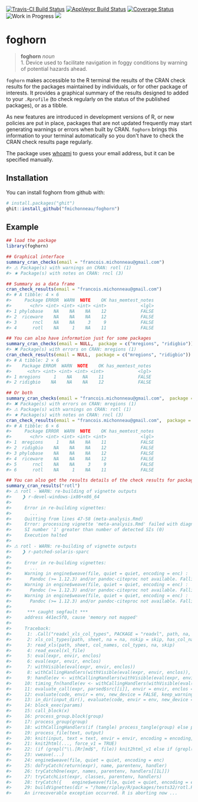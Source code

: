 
<!-- README.md is generated from README.Rmd. Please edit that file -->
[![Travis-CI Build Status](https://travis-ci.org/fmichonneau/foghorn.svg?branch=master)](https://travis-ci.org/fmichonneau/foghorn) [![AppVeyor Build Status](https://ci.appveyor.com/api/projects/status/github/fmichonneau/foghorn?branch=master&svg=true)](https://ci.appveyor.com/project/fmichonneau/foghorn) [![Coverage Status](https://img.shields.io/codecov/c/github/fmichonneau/foghorn/master.svg)](https://codecov.io/github/fmichonneau/foghorn?branch=master) ![Work in Progress](https://img.shields.io/badge/status-work%20in%20progress-yellow.svg) [![](http://www.r-pkg.org/badges/version/foghorn)](http://www.r-pkg.org/pkg/foghorn)

foghorn
=======

> **foghorn** *noun* <br> 1. Device used to facilitate navigation in foggy conditions by warning of potential hazards ahead.

`foghorn` makes accessible to the R terminal the results of the CRAN check results for the packages maintained by individuals, or for other package of interests. It provides a graphical summary of the results designed to added to your `.Rprofile` (to check regularly on the status of the published packages), or as a tibble.

As new features are introduced in development versions of R, or new policies are put in place, packages that are not updated frequently may start generating warnings or errors when built by CRAN. `foghorn` brings this information to your terminal automatically so you don't have to check the CRAN check results page regularly.

The package uses [whoami](https://cran.r-project.org/package=whoami) to guess your email address, but it can be specified manually.

Installation
------------

You can install foghorn from github with:

``` r
# install.packages("ghit")
ghit::install_github("fmichonneau/foghorn")
```

Example
-------

``` r
## load the package
library(foghorn)

## Graphical interface
summary_cran_checks(email = "francois.michonneau@gmail.com")
#> ⚠ Package(s) with warnings on CRAN: rotl (1)
#> ★ Package(s) with notes on CRAN: rncl (3)

## Summary as a data frame
cran_check_results(email = "francois.michonneau@gmail.com")
#> # A tibble: 4 × 6
#>     Package ERROR  WARN  NOTE    OK has_memtest_notes
#>       <chr> <int> <int> <int> <int>             <lgl>
#> 1 phylobase    NA    NA    NA    12             FALSE
#> 2  riceware    NA    NA    NA    12             FALSE
#> 3      rncl    NA    NA     3     9             FALSE
#> 4      rotl    NA     1    NA    11             FALSE

## You can also have information just for some packages
summary_cran_checks(email = NULL,  package = c("mregions", "ridigbio"))
#> ✖ Package(s) with errors on CRAN: mregions (1)
cran_check_results(email = NULL,  package = c("mregions", "ridigbio"))
#> # A tibble: 2 × 6
#>    Package ERROR  WARN  NOTE    OK has_memtest_notes
#>      <chr> <int> <int> <int> <int>             <lgl>
#> 1 mregions     1    NA    NA    11             FALSE
#> 2 ridigbio    NA    NA    NA    12             FALSE

## Or both
summary_cran_checks(email = "francois.michonneau@gmail.com",  package = c("mregions", "ridigbio"))
#> ✖ Package(s) with errors on CRAN: mregions (1)
#> ⚠ Package(s) with warnings on CRAN: rotl (1)
#> ★ Package(s) with notes on CRAN: rncl (3)
cran_check_results(email = "francois.michonneau@gmail.com",  package = c("mregions", "ridigbio"))
#> # A tibble: 6 × 6
#>     Package ERROR  WARN  NOTE    OK has_memtest_notes
#>       <chr> <int> <int> <int> <int>             <lgl>
#> 1  mregions     1    NA    NA    11             FALSE
#> 2  ridigbio    NA    NA    NA    12             FALSE
#> 3 phylobase    NA    NA    NA    12             FALSE
#> 4  riceware    NA    NA    NA    12             FALSE
#> 5      rncl    NA    NA     3     9             FALSE
#> 6      rotl    NA     1    NA    11             FALSE

## You can also get the results details of the check results for packages:
summary_cran_results("rotl")
#> ⚠ rotl - WARN: re-building of vignette outputs
#>    ❯ r-devel-windows-ix86+x86_64 
#> 
#>     Error in re-building vignettes:
#>       ...
#>     Quitting from lines 47-58 (meta-analysis.Rmd) 
#>     Error: processing vignette 'meta-analysis.Rmd' failed with diagnostics:
#>     SI number '1' greater than number of detected SIs (0)
#>     Execution halted
#> 
#> ⚠ rotl - WARN: re-building of vignette outputs
#>    ❯ r-patched-solaris-sparc 
#> 
#>     Error in re-building vignettes:
#>       ...
#>     Warning in engine$weave(file, quiet = quiet, encoding = enc) :
#>       Pandoc (>= 1.12.3) and/or pandoc-citeproc not available. Falling back to R Markdown v1.
#>     Warning in engine$weave(file, quiet = quiet, encoding = enc) :
#>       Pandoc (>= 1.12.3) and/or pandoc-citeproc not available. Falling back to R Markdown v1.
#>     Warning in engine$weave(file, quiet = quiet, encoding = enc) :
#>       Pandoc (>= 1.12.3) and/or pandoc-citeproc not available. Falling back to R Markdown v1.
#>     
#>      *** caught segfault ***
#>     address 441ec5f0, cause 'memory not mapped'
#>     
#>     Traceback:
#>      1: .Call("readxl_xls_col_types", PACKAGE = "readxl", path, na, sheet,     nskip, n, has_col_names)
#>      2: xls_col_types(path, sheet, na = na, nskip = skip, has_col_names = has_col_names)
#>      3: read_xls(path, sheet, col_names, col_types, na, skip)
#>      4: read_excel(xl_file)
#>      5: eval(expr, envir, enclos)
#>      6: eval(expr, envir, enclos)
#>      7: withVisible(eval(expr, envir, enclos))
#>      8: withCallingHandlers(withVisible(eval(expr, envir, enclos)), warning = wHandler,     error = eHandler, message = mHandler)
#>      9: handle(ev <- withCallingHandlers(withVisible(eval(expr, envir,     enclos)), warning = wHandler, error = eHandler, message = mHandler))
#>     10: timing_fn(handle(ev <- withCallingHandlers(withVisible(eval(expr,     envir, enclos)), warning = wHandler, error = eHandler, message = mHandler)))
#>     11: evaluate_call(expr, parsed$src[[i]], envir = envir, enclos = enclos,     debug = debug, last = i == length(out), use_try = stop_on_error !=         2L, keep_warning = keep_warning, keep_message = keep_message,     output_handler = output_handler, include_timing = include_timing)
#>     12: evaluate(code, envir = env, new_device = FALSE, keep_warning = !isFALSE(options$warning),     keep_message = !isFALSE(options$message), stop_on_error = if (options$error &&         options$include) 0L else 2L, output_handler = knit_handlers(options$render,         options))
#>     13: in_dir(input_dir(), evaluate(code, envir = env, new_device = FALSE,     keep_warning = !isFALSE(options$warning), keep_message = !isFALSE(options$message),     stop_on_error = if (options$error && options$include) 0L else 2L,     output_handler = knit_handlers(options$render, options)))
#>     14: block_exec(params)
#>     15: call_block(x)
#>     16: process_group.block(group)
#>     17: process_group(group)
#>     18: withCallingHandlers(if (tangle) process_tangle(group) else process_group(group),     error = function(e) {        setwd(wd)        cat(res, sep = "\n", file = output %n% "")        message("Quitting from lines ", paste(current_lines(i),             collapse = "-"), " (", knit_concord$get("infile"),             ") ")    })
#>     19: process_file(text, output)
#>     20: knit(input, text = text, envir = envir, encoding = encoding,     quiet = quiet)
#>     21: knit2html(..., force_v1 = TRUE)
#>     22: (if (grepl("\\.[Rr]md$", file)) knit2html_v1 else if (grepl("\\.[Rr]rst$",     file)) knit2pdf else knit)(file, encoding = encoding, quiet = quiet,     envir = globalenv())
#>     23: vweave(...)
#>     24: engine$weave(file, quiet = quiet, encoding = enc)
#>     25: doTryCatch(return(expr), name, parentenv, handler)
#>     26: tryCatchOne(expr, names, parentenv, handlers[[1L]])
#>     27: tryCatchList(expr, classes, parentenv, handlers)
#>     28: tryCatch({    engine$weave(file, quiet = quiet, encoding = enc)    setwd(startdir)    find_vignette_product(name, by = "weave", engine = engine)}, error = function(e) {    stop(gettextf("processing vignette '%s' failed with diagnostics:\n%s",         file, conditionMessage(e)), domain = NA, call. = FALSE)})
#>     29: buildVignettes(dir = "/home/ripley/R/packages/tests32/rotl.Rcheck/vign_test/rotl")
#>     An irrecoverable exception occurred. R is aborting now ...
```
